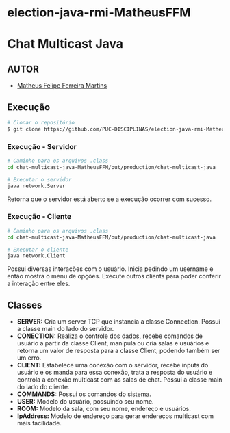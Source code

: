 # election-java-rmi-MatheusFFM
# Chat Multicast Java

## AUTOR
* [Matheus Felipe Ferreira Martins](https://github.com/MatheusFFM)

## Execução

```bash
# Clonar o repositório
$ git clone https://github.com/PUC-DISCIPLINAS/election-java-rmi-MatheusFFM.git
```

### Execução - Servidor

```bash
# Caminho para os arquivos .class
cd chat-multicast-java-MatheusFFM/out/production/chat-multicast-java

# Executar o servidor
java network.Server
```

Retorna que o servidor está aberto se a execução ocorrer com sucesso.

### Execução - Cliente

```bash
# Caminho para os arquivos .class
cd chat-multicast-java-MatheusFFM/out/production/chat-multicast-java

# Executar o cliente
java network.Client
```

Possui diversas interações com o usuário. Inicia pedindo um username e então mostra o menu de opções. Execute outros clients para poder conferir a interação entre eles.


## Classes

- **SERVER:** Cria um server TCP que instancia a classe Connection. Possui a classe main do lado do servidor.
- **CONECTION:** Realiza o controle dos dados, recebe comandos de usuário a partir da classe Client, manipula ou cria salas e usuários e retorna um valor de resposta para a classe Client, podendo também ser um erro.
- **CLIENT:** Estabelece uma conexão com o servidor, recebe inputs do usuário e os manda para essa conexão, trata a resposta do usuário e controla a conexão multicast com as salas de chat. Possui a classe main do lado do cliente.
- **COMMANDS:** Possui os comandos do sistema.
- **USER:** Modelo do usuário, possuindo seu nome.
- **ROOM:** Modelo da sala, com seu nome, endereço e usuários.
- **IpAddress:** Modelo de endereço para gerar endereços multicast com mais facilidade.